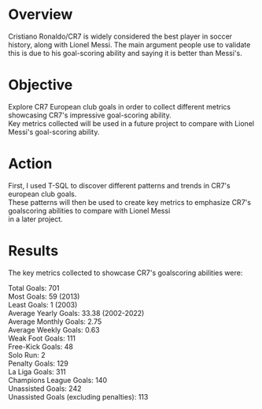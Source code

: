 # Overview
Cristiano Ronaldo/CR7 is widely considered the best player in soccer history, along with Lionel Messi. The main argument
people use to validate this is due to his goal-scoring ability and saying it is better than Messi's.

# Objective
Explore CR7 European club goals in order to collect different metrics showcasing CR7's impressive goal-scoring ability.<br/>
Key metrics collected will be used in a future project to compare with Lionel Messi's goal-scoring ability.

# Action
First, I used T-SQL to discover different patterns and trends in CR7's european club goals. <br/>
These patterns will then be used to create key metrics to emphasize CR7's goalscoring abilities to compare with Lionel Messi <br/>
in a later project.


# Results
The key metrics collected to showcase CR7's goalscoring abilities were:<br/>

Total Goals: 701 <br/>
Most Goals: 59 (2013) <br/>
Least Goals: 1 (2003) <br/>
Average Yearly Goals: 33.38 (2002-2022) <br/>
Average Monthly Goals: 2.75 <br/>
Average Weekly Goals: 0.63 <br/>
Weak Foot Goals: 111 <br/>
Free-Kick Goals: 48 <br/>
Solo Run: 2 <br/>
Penalty Goals: 129 <br/>
La Liga Goals: 311 <br/>
Champions League Goals: 140 <br/>
Unassisted Goals: 242 <br/>
Unassisted Goals (excluding penalties): 113
